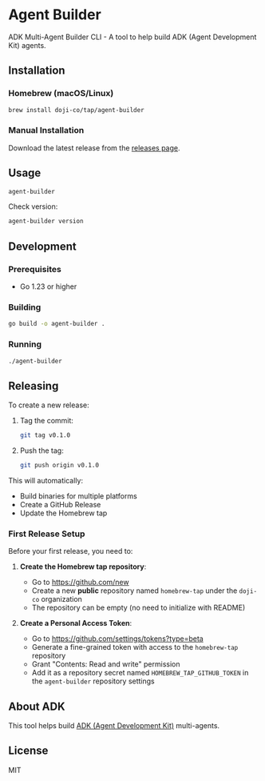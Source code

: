 # Agent Builder

ADK Multi-Agent Builder CLI - A tool to help build ADK (Agent Development Kit) agents.

## Installation

### Homebrew (macOS/Linux)

```bash
brew install doji-co/tap/agent-builder
```

### Manual Installation

Download the latest release from the [releases page](https://github.com/doji-co/agent-builder/releases).

## Usage

```bash
agent-builder
```

Check version:
```bash
agent-builder version
```

## Development

### Prerequisites

- Go 1.23 or higher

### Building

```bash
go build -o agent-builder .
```

### Running

```bash
./agent-builder
```

## Releasing

To create a new release:

1. Tag the commit:
   ```bash
   git tag v0.1.0
   ```

2. Push the tag:
   ```bash
   git push origin v0.1.0
   ```

This will automatically:
- Build binaries for multiple platforms
- Create a GitHub Release
- Update the Homebrew tap

### First Release Setup

Before your first release, you need to:

1. **Create the Homebrew tap repository**:
   - Go to https://github.com/new
   - Create a new **public** repository named `homebrew-tap` under the `doji-co` organization
   - The repository can be empty (no need to initialize with README)

2. **Create a Personal Access Token**:
   - Go to https://github.com/settings/tokens?type=beta
   - Generate a fine-grained token with access to the `homebrew-tap` repository
   - Grant "Contents: Read and write" permission
   - Add it as a repository secret named `HOMEBREW_TAP_GITHUB_TOKEN` in the `agent-builder` repository settings

## About ADK

This tool helps build [ADK (Agent Development Kit)](https://google.github.io/adk-docs/agents/multi-agents) multi-agents.

## License

MIT
